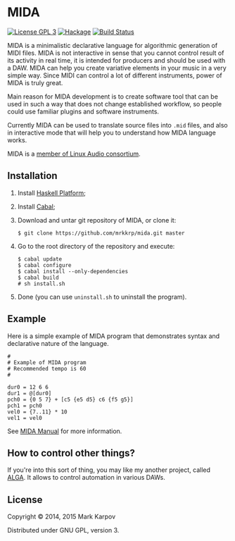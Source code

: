 # MIDA

[![License GPL 3](https://img.shields.io/badge/license-GPL_3-green.svg)](http://www.gnu.org/licenses/gpl-3.0.txt)
[![Hackage](https://img.shields.io/hackage/v/mida.svg?style=flat)](https://hackage.haskell.org/package/mida)
[![Build Status](https://travis-ci.org/mrkkrp/mida.svg?branch=master)](https://travis-ci.org/mrkkrp/mida)

MIDA is a minimalistic declarative language for algorithmic generation of
MIDI files. MIDA is not interactive in sense that you cannot control result
of its activity in real time, it is intended for producers and should be
used with a DAW. MIDA can help you create variative elements in your music
in a very simple way. Since MIDI can control a lot of different instruments,
power of MIDA is truly great.

Main reason for MIDA development is to create software tool that can
be used in such a way that does not change established workflow, so
people could use familiar plugins and software instruments.

Currently MIDA can be used to translate source files into `.mid` files, and
also in interactive mode that will help you to understand how MIDA language
works.

MIDA is a
[member of Linux Audio consortium](http://linuxaudio.org/members.html).

## Installation

1. Install [Haskell Platform](https://www.haskell.org/platform/);
2. Install [Cabal](https://www.haskell.org/cabal/);
3. Download and untar git repository of MIDA, or clone it:

   ```
   $ git clone https://github.com/mrkkrp/mida.git master
   ```

4. Go to the root directory of the repository and execute:

   ```
   $ cabal update
   $ cabal configure
   $ cabal install --only-dependencies
   $ cabal build
   # sh install.sh
   ```

5. Done (you can use `uninstall.sh` to uninstall the program).

## Example

Here is a simple example of MIDA program that demonstrates syntax and
declarative nature of the language.

```
#
# Example of MIDA program
# Recommended tempo is 60
#

dur0 = 12 6 6
dur1 = @[dur0]
pch0 = {0 5 7} + [c5 {e5 d5} c6 {f5 g5}]
pch1 = pch0
vel0 = {7..11} * 10
vel1 = vel0
```

See [MIDA Manual](https://mrkkrp.github.io/mida/) for more information.

## How to control other things?

If you're into this sort of thing, you may like my another project, called
[ALGA](https://github.com/mrkkrp/alga). It allows to control automation in
various DAWs.

## License

Copyright © 2014, 2015 Mark Karpov

Distributed under GNU GPL, version 3.

